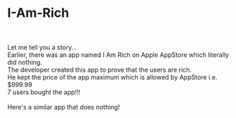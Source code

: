 # I-Am-Rich
<br><br>
Let me tell you a story...<br>
Earlier, there was an app named I Am Rich on Apple AppStore which literally did nothing.<br>
The developer created this app to prove that the users are rich.<br>
He kept the price of the app maximum which is allowed by AppStore i.e. $999.99<br>
7 users bought the app!!!<br>
<br>
Here's a similar app that does nothing!<br>
